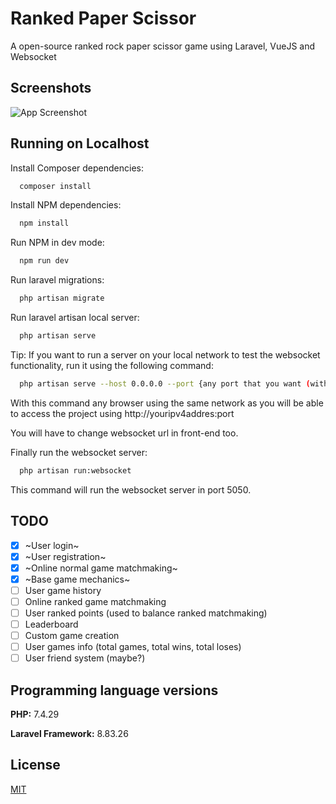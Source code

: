 
# Ranked Paper Scissor

A open-source ranked rock paper scissor game using Laravel, VueJS and Websocket

## Screenshots

![App Screenshot](https://via.placeholder.com/468x300?text=App+Screenshot+Here)


## Running on Localhost

Install Composer dependencies:
```bash
  composer install
```

Install NPM dependencies:
```bash
  npm install
```

Run NPM in dev mode:
```bash
  npm run dev
```

Run laravel migrations:
```bash
  php artisan migrate
```

Run laravel artisan local server:
```bash
  php artisan serve
```
Tip: If you want to run a server on your local network to test the websocket functionality, run it using the following command:
```bash
  php artisan serve --host 0.0.0.0 --port {any port that you want (without the brackets)}
```
With this command any browser using the same network as you will be able to access the project using http://youripv4addres:port

You will have to change websocket url in front-end too.

Finally run the websocket server:
```bash
  php artisan run:websocket
```
This command will run the websocket server in port 5050.
## TODO

- [X]  ~User login~
- [X]  ~User registration~
- [X]  ~Online normal game matchmaking~
- [X]  ~Base game mechanics~
- [ ]  User game history
- [ ]  Online ranked game matchmaking
- [ ]  User ranked points (used to balance ranked matchmaking)
- [ ]  Leaderboard
- [ ]  Custom game creation
- [ ]  User games info (total games, total wins, total loses)
- [ ]  User friend system (maybe?)

## Programming language versions

**PHP:** 7.4.29

**Laravel Framework:** 8.83.26


## License

[MIT](https://choosealicense.com/licenses/mit/)